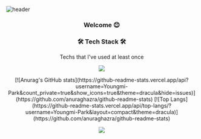 ![header](https://capsule-render.vercel.app/api?type=soft&color=gradient&height=200&section=header&text=YoungmiPark&fontAlignY=60&fontSize=80&descAlignY=65&animation=twinkling)

<h3 align="center">Welcome 😊</h3>

<h3 align="center">🛠 Tech Stack 🛠</h3>

<p align="center"> Techs that I've used at least once </p>

<p align="center">
  <a href="#"><img src="https://img.shields.io/badge/Git-F05032?style=flat&logo=Git&logoColor=white"/></a>
</p>



<p align="center">
[![Anurag's GitHub stats](https://github-readme-stats.vercel.app/api?username=Youngmi-Park&count_private=true&show_icons=true&theme=dracula&hide=issues)](https://github.com/anuraghazra/github-readme-stats) [![Top Langs](https://github-readme-stats.vercel.app/api/top-langs/?username=Youngmi-Park&layout=compact&theme=dracula)](https://github.com/anuraghazra/github-readme-stats)
</p>

<p align="center">
  <a href="https://hits.seeyoufarm.com"><img src="https://hits.seeyoufarm.com/api/count/incr/badge.svg?url=https%3A%2F%2Fgithub.com%2Fwookyoungkim&count_bg=%23ED6DA3&title_bg=%2386757E&icon=github.svg&icon_color=%23E1DEDE&title=hits&edge_flat=false"/></a>
</p>
